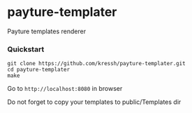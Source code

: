 # payture-templater

Payture templates renderer

### Quickstart

```
git clone https://github.com/kressh/payture-templater.git
cd payture-templater
make
```

Go to `http://localhost:8080` in browser

Do not forget to copy your templates to public/Templates dir
